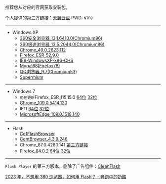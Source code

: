 推荐您从对应的官网获取安装包。  

个人提供的第三方链接：[天翼云盘](https://cloud.189.cn/t/mqAR7fvUvQni)  PWD: `NTP8` 

----------------
* Windows XP
  * [360安全浏览器_13.1.6410.0(Chromium86)](https://down.360safe.com/se/360se13.1.6410.0.exe)
  * [360极速浏览器_13.5.2044.0(Chromium86)](https://down.360safe.com/cse/360cse_13.5.2044.0.exe)
  * [Chrome_49.0.2623.112](https://dl.google.com/release2/h8vnfiy7pvn3lxy9ehfsaxlrnnukgff8jnodrp0y21vrlem4x71lor5zzkliyh8fv3sryayu5uk5zi20ep7dwfnwr143dzxqijv/49.0.2623.112_chrome_installer.exe)
  * [Firefox_ESR_52.9.0](https://ftp.mozilla.org/pub/firefox/releases/52.9.0esr/win32/zh-CN/Firefox%20Setup%2052.9.0esr.exe)
  * [IE8-WindowsXP-x86-CHS](https://download.microsoft.com/download/1/6/1/16174D37-73C1-4F76-A305-902E9D32BAC9/IE8-WindowsXP-x86-CHS.exe)
  * [Mypal68(Firefox78)](https://github.com/Feodor2/Mypal68/releases)
  * [QQ浏览器_9.7(Chromium53)](http://dldir1.qq.com/invc/tt/QQBrowser_Setup_9.7.exe)
  * [Supermium](https://github.com/win32ss/supermium/releases)
----------------
* Windows 7
  * `仍在更新`Firefox_ESR_115.15.0 [64位](https://ftp.mozilla.org/pub/firefox/releases/115.15.0esr/win64/zh-CN/Firefox%20Setup%20115.15.0esr.exe) [32位](https://ftp.mozilla.org/pub/firefox/releases/115.15.0esr/win32/zh-CN/Firefox%20Setup%20115.15.0esr.exe)
  * [Chrome_109.0.5414.120](https://www.google.cn/intl/zh-CN/chrome/)
  * IE11 [64位](https://www.microsoft.com/zh-cn/download/details.aspx?id=41628) [32位](https://www.microsoft.com/zh-cn/download/details.aspx?id=40907)
  * [MicrosoftEdge_109.0.1518.140](https://www.microsoft.com/zh-cn/edge/download)  
 ----------------
* Flash
  * [CefFlashBrowser](https://github.com/Mzying2001/CefFlashBrowser/releases)
  * [CentBrowser_4.3.9.248](https://centbrowser.cn/history.html)
  * Chrome_87.0.4280.141 [第三方链接](https://zhuanlan.zhihu.com/p/614438195)
  * Firefox_84.0.2 [64位](https://ftp.mozilla.org/pub/firefox/releases/84.0.2/win64/zh-CN/) [32位](https://ftp.mozilla.org/pub/firefox/releases/84.0.2/win32/zh-CN/)

 ----------------
`Flash Player` 的第三方版本，删除了广告组件：[CleanFlash](https://gitlab.com/cleanflash/installer/-/releases)  

[2023 年，不想用 360 浏览器，如何用 Flash？ - 奔跑中的奶酪](https://www.runningcheese.com/flash)
